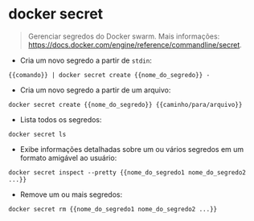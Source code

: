 # docker secret

> Gerenciar segredos do Docker swarm.
> Mais informações: <https://docs.docker.com/engine/reference/commandline/secret>.

- Cria um novo segredo a partir de `stdin`:

`{{comando}} | docker secret create {{nome_do_segredo}} -`

- Cria um novo segredo a partir de um arquivo:

`docker secret create {{nome_do_segredo}} {{caminho/para/arquivo}}`

- Lista todos os segredos:

`docker secret ls`

- Exibe informações detalhadas sobre um ou vários segredos em um formato amigável ao usuário:

`docker secret inspect --pretty {{nome_do_segredo1 nome_do_segredo2 ...}}`

- Remove um ou mais segredos:

`docker secret rm {{nome_do_segredo1 nome_do_segredo2 ...}}`
